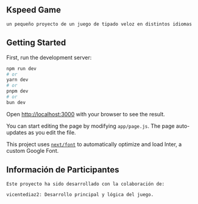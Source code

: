 ## Kspeed Game
    
    un pequeño proyecto de un juego de tipado veloz en distintos idiomas


## Getting Started

First, run the development server:

```bash
npm run dev
# or
yarn dev
# or
pnpm dev
# or
bun dev
```

Open [http://localhost:3000](http://localhost:3000) with your browser to see the result.

You can start editing the page by modifying `app/page.js`. The page auto-updates as you edit the file.

This project uses [`next/font`](https://nextjs.org/docs/basic-features/font-optimization) to automatically optimize and load Inter, a custom Google Font.

## Información de Participantes
    Este proyecto ha sido desarrollado con la colaboración de:

    vicentediaz2: Desarrollo principal y lógica del juego.
